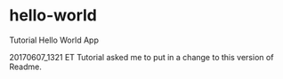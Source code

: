 # hello-world
Tutorial Hello World App

20170607_1321 ET
Tutorial asked me to put in a change to this version of Readme.
